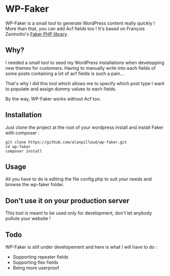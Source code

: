 # WP-Faker

WP-Faker is a small tool to generate WordPress content really quickly ! More than that, you can add Acf fields too !
It's based on François Zaninotto's [Faker PHP library](https://github.com/fzaninotto/Faker).

## Why?

I needed a small tool to seed my WordPress installations when developping new
themes for customers. Having to manually write into each fields of some posts
containing a lot of acf fields is such a pain...

That's why I did this tool which allows me to specify which post type I want to
populate and assign dummy values to each fields.

By the way, WP-Faker works without Acf too.

## Installation

Just clone the project at the root of your wordpress install and install Faker
with composer :
```
git clone https://github.com/alanpilloud/wp-faker.git
cd wp-faker
composer install
```
## Usage

All you have to do is editing the file config.php to suit your needs and browse
the wp-faker folder.

## Don't use it on your production server

This tool is meant to be used only for development, don't let anybody pollute your
website !

## Todo
WP-Faker is still under developement and here is what I will have to do :
 - Supporting repeater fields
 - Supporting flex fields
 - Being more userproof